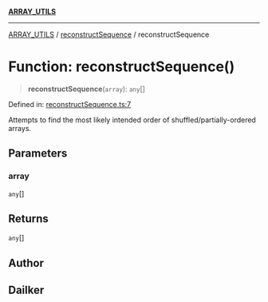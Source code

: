 [**ARRAY_UTILS**](../../README.md)

***

[ARRAY_UTILS](../../README.md) / [reconstructSequence](../README.md) / reconstructSequence

# Function: reconstructSequence()

> **reconstructSequence**(`array`): `any`[]

Defined in: [reconstructSequence.ts:7](https://github.com/dailker/everyutil/blob/0ec5ce08552e5059ec58e2975404aeb74a6202b1/src/array/reconstructSequence.ts#L7)

Attempts to find the most likely intended order of shuffled/partially-ordered arrays.

## Parameters

### array

`any`[]

## Returns

`any`[]

## Author

## Dailker
